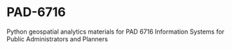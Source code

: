 # PAD-6716
Python geospatial analytics materials for PAD 6716 Information Systems for Public Administrators and Planners
